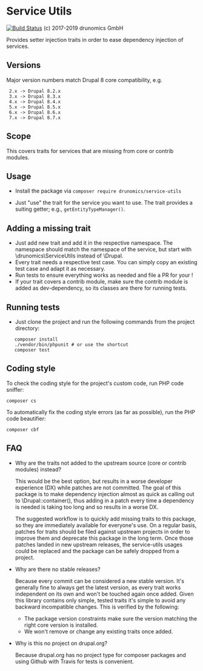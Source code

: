 # Service Utils
[![Build Status](https://api.travis-ci.org/drunomics/service-utils.svg?branch=2.x)](https://travis-ci.org/drunomics/service-utils)
(c) 2017-2019 drunomics GmbH

Provides setter injection traits in order to ease dependency injection of
services.

## Versions

Major version numbers match Drupal 8 core compatibility, e.g.

     2.x -> Drupal 8.2.x
     3.x -> Drupal 8.3.x
     4.x -> Drupal 8.4.x
     5.x -> Drupal 8.5.x
     6.x -> Drupal 8.6.x
     7.x -> Drupal 8.7.x

## Scope

This covers traits for services that are missing from core or contrib modules.

## Usage

 - Install the package via `composer require drunomics/service-utils`

 - Just "use" the trait for the service you want to use. The trait provides a 
   suiting getter; e.g., `getEntityTypeManager()`.
 
## Adding a missing trait

 - Just add new trait and add it in the respective namespace. The namespace
   should match the namespace of the service, but start with
   \drunomics\ServiceUtils instead of \Drupal.
 - Every trait needs a respective test case. You can simply copy an existing
   test case and adapt it as necessary.
 - Run tests to ensure everything works as needed and file a PR for your !
 - If your trait covers a contrib module, make sure the contrib module is added
   as dev-dependency, so its classes are there for running tests.
   
## Running tests
 - Just clone the project and run the following commands from the project
   directory:
```
   composer install
   ./vendor/bin/phpunit # or use the shortcut
   composer test
```

## Coding style

To check the coding style for the project's custom code, run PHP code sniffer:
    
    composer cs
    
To automatically fix the coding style errors (as far as possible), run the PHP
code beautifier:

    composer cbf

## FAQ

 - Why are the traits not added to the upstream source (core or contrib modules)
   instead?
   
   This would be the best option, but results in a worse developer experience
   (DX) while patches are not committed. The goal of this package is to make
   dependency injection almost as quick as calling out to \Drupal::container(),
   thus adding in a patch every time a dependency is needed is taking too long
   and so results in a worse DX.

   The suggested workflow is to quickly add missing traits to this package, so
   they are immediately available for everyone's use. On a regular basis,
   patches for traits should be filed against upstream projects in order to
   improve them and deprecate this package in the long term. Once those patches
   landed in new upstream releases, the service-utils usages could be replaced
   and the package can be safely dropped from a project.
   
 - Why are there no stable releases?
 
   Because every commit can be considered a new stable version. It's generally
   fine to always get the latest version, as every trait works independent on
   its own and won't be touched again once added.
   Given this library contains only simple, tested traits it's simple to avoid
   any backward incompatible changes. This is verified by the following:
   
    - The package version constraints make sure the version matching the right
      core version is installed.
    - We won't remove or change any existing traits once added.

 - Why is this no project on drupal.org?
 
   Because drupal.org has no project type for composer packages and using Github
   with Travis for tests is convenient.
